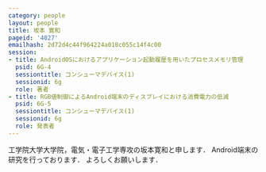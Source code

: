 ```yaml
---
category: people
layout: people
title: 坂本 寛和
pageid: '4027'
emailhash: 2d72d4c44f964224a018c055c14f4c00
session:
- title: AndroidOSにおけるアプリケーション起動履歴を用いたプロセスメモリ管理
  psid: 6G-4
  sessiontitle: コンシューマデバイス(1)
  sessionid: 6g
  role: 著者
- title: RGB値制御によるAndroid端末のディスプレイにおける消費電力の低減
  psid: 6G-5
  sessiontitle: コンシューマデバイス(1)
  sessionid: 6g
  role: 発表者
---
```

工学院大学大学院，電気・電子工学専攻の坂本寛和と申します．
Android端末の研究を行っております．
よろしくお願いします．